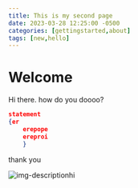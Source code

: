 ```yaml
---
title: This is my second page
date: 2023-03-28 12:25:00 -0500
categories: [gettingstarted,about]
tags: [new,hello]
---
```


# Welcome

Hi there.  how do you doooo?


```json
statement
{er
    erepope
    ereproi
    }
```
thank you

![img-description](./FnWRLI8agAAbTx3.jpeg)hi